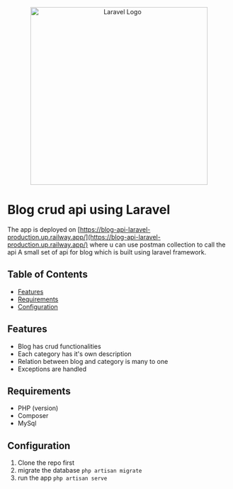 <p align="center"><a href="https://laravel.com" target="_blank"><img src="https://raw.githubusercontent.com/laravel/art/master/logo-lockup/5%20SVG/2%20CMYK/1%20Full%20Color/laravel-logolockup-cmyk-red.svg" width="400" alt="Laravel Logo"></a></p>

# Blog crud api using Laravel

The app is deployed on [https://blog-api-laravel-production.up.railway.app/](https://blog-api-laravel-production.up.railway.app/) where u can use postman collection to call the api 
A small set of api for blog which is built using laravel framework.

## Table of Contents

- [Features](#features)
- [Requirements](#requirements)
- [Configuration](#configuration)

## Features

- Blog has crud functionalities
- Each category has it's own description
- Relation between blog and category is many to one
- Exceptions are handled

## Requirements

- PHP (version)
- Composer
- MySql

## Configuration

1. Clone the repo first
2. migrate the database ```php artisan migrate```
3. run the app ```php artisan serve```
